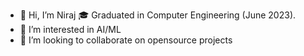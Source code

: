 - 👋 Hi, I’m Niraj
🎓 Graduated in Computer Engineering (June 2023).
- 👀 I’m interested in AI/ML
- 💞️ I’m looking to collaborate on opensource projects
